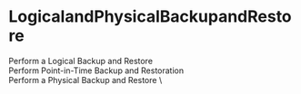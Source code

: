 # LogicalandPhysicalBackupandRestore

Perform a Logical Backup and Restore \
Perform Point-in-Time Backup and Restoration \
Perform a Physical Backup and Restore \
